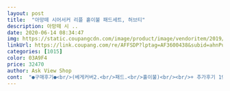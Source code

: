 ```yaml
---
layout: post 
title:  "아망떼 시어서커 리플 홑이불 패드세트, 허브티" 
description: 아망떼 시 ..
date: 2020-06-14 08:34:47 
img: https://static.coupangcdn.com/image/product/image/vendoritem/2019/07/12/4215808244/f483085b-41f9-4341-bb40-1bb284a39372.jpg 
linkUrl: https://link.coupang.com/re/AFFSDP?lptag=AF3600438&subid=ahnPublicAsk&pageKey=77395001&itemId=483102224&vendorItemId=4215808244&traceid=V0-113-183317f5dc6bd180 
categories: [1015] 
color: 03A9F4 
price: 32470 
author: Ask View Shop 
cont:  "●구매후기●<br/>(베게커버2.<br/>패드.<br/>홀이불)<br/><br/>+ 추가후기 19.<br/>06.<br/>24<br/>+추가로 사용한지 2주?정도된거같은데<br/>1.<br/> 색감<br/>2.<br/> 재질<br/>2018.<br/>06.<br/>10 구매 <br/> - 3주째 사용중<br/>☆이불 발로밟으며 손빨래하실분들만 구매권장합니다☆<br/>가격대비 괜춘괜춘 합니다.<br/><br/>가격이 싸서 별 기대 안했는데 적당한 두께에 박음질도 나름 잘되있구 배게피 지퍼도 허접하지않고 야무지게 박음 잘되있어요.<br/><br/>가장 마음에 드는 것은 패드!!!!!<br/>곰팡이쓸은 수박같이보여져서속상하네요ㅜㅜ<br/>구매당시가격  Q사이즈세트, 23920원에구매<br/>그냥저냥 이번여름만쓰고 버려야겠어요ㅜㅜ속상.<br/>.<br/><br/>그래도 더위 잘타는 신랑이 덮긴 제격이니 나름 만족합니다.<br/><br/>그런데 제가 살때는 일시적으로 행사중이었는지 3주만에 들어와보니 가격이 올라있네요.<br/> 할인할때 운좋게 구매 잘 했네요.<br/><br/>글구 젤처음 딱 펴보고 요매트이불, 베개피가 맘에 들었습니다.<br/><br/>다만, 한여름에도 이불 꼭 다 덮고 자는 저로써는<br/>덮는 이불과 베개 커버는 여름에만 사용하는데<br/>드럼세탁기 이불코스로<br/>딱 일년째 사용중입니다<br/>땀많은 여름철 이불세탁 한번하면 대비로 쓸 이불이 전부 봄가을용이라 여름용 이불세트를 더 구입하게 됐습니다.<br/><br/>몸에 닿는부분 재질은 홑이불과 같아서 몸에 들러붙지않고 여름에 딱이라 좋으면서, 매트리스에 닿는 부분은 속치마 재질느낌?<br/>물빠짐 약간 있지만 정말 아주 약간 이었고,<br/>미끄럽지 않아서 자다가 뒤척이면 패드가 밀리고 말리는 현상 전혀 없다는게 가장 마음에 듭니다 진짜 만족!<br/>배송상태 좋았고,<br/>변질 없습니다:)<br/>비닐 포장 처음 벗겼을때 냄새가 거의 없어서 첫개봉 좋았습니다!<br/>사진 그대로 너무 이쁘고 제질이 까실까실 시원합니다.<br/><br/>생각보다 아주 시원하고 깔끔한 색상.<br/><br/>샤워할때 쓰는 샤워타월 정도?의 두께라 보시면 됩니다 ^^;<br/>세탁기 돌려도 변질없이 아직 새것처럼 씁니다!<br/>세탁기 세탁금지 라고쓰여진글귀는 하나도못봣는데말이죠.<br/>.<br/><br/>손빨래도 해보고 세탁기도 돌려봤습니다<br/>시원해보이고 환해졌네? 싶은 느낌이 있습니다<br/>아망떼 브랜드 자체에 믿음이 생기는 제품입니다<br/>아무리 여름 이불이지만 생각했던것보다 홑이불은 좀 많이 얇아요.<br/><br/>안그래도 더운 여름에 침대까지 갑갑해보이면 짜증나는데<br/>안예쁘게 다 물 쭉쭉빠졌네요<br/>앞으로 아망떼에서 재구매 의사 있습니다^^<br/>엎드려서 턱괴고 핸드폰쇼핑하다보면 (저는 기본30분1시간은 꼭해요 여기저기 가격비교하고 구매하느라)<br/>여름이불 꺼낼때가 되니 또 신나네요<br/>여름이불특성상 그러는걸수도있지만<br/>여름홑이불 중에 너무 얇아서 덮지 않은 것 같은것도 싫다라구요 적당히 이불은 덮었는데 답답하지 않은 정도 입니다<br/>우리댕댕이도 시원한지 먼저 척 앉아있네용ㅎㅎ<br/>이상품구매할때 그 구성만 넣고 빨았는데요<br/>재구매하고싶진않습니다<br/>저는 딱 마음에 듭니다.<br/> 이불밑에 손을 대면 약간 비칠정도의 두께고, 베개커버도 얇고 이불과 같은 재질 입니다<br/>지금은가격이올랐군요<br/>팔에 패드자국 선명하게납니다<br/>패드 진짜 최고예요!<br/>패드는 재질이 덥습니다 시원하지않아요<br/>패드는 한겨울빼고는 지속적으로 사용했고<br/>패드만 따로 여분으로 재구매 의사 있을 정도로 패드 마음에 듭니다<br/>패드에는 수박프린팅없구요<br/>프린팅은 예쁘나.<br/>.<br/><br/>혹시 파란색 줄무늬에서 물빠질까봐 손빨래 해봤는데<br/>홀이불.<br/>베게커버에만있어요<br/>홀이불은 얇으니까 안덥다쳐도<br/>후기<br/>후로 세탁기 돌렸습니다.<br/> 색깔빠짐 아직은 없고 세탁기 돌려도<br/>" 
---
```

